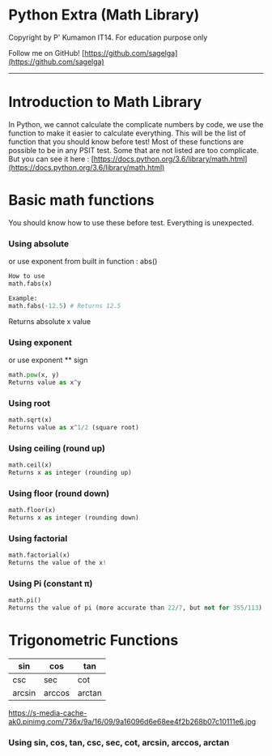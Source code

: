 # Python Extra (Math Library)

Copyright by P' Kumamon IT14.
For education purpose only

Follow me on GitHub!
[https://github.com/sagelga](https://github.com/sagelga)

----------
# Introduction to Math Library

In Python, we cannot calculate the complicate numbers by code, we use the function to make it easier to calculate everything. This will be the list of function that you should know before test!
Most of these functions are possible to be in any PSIT test. Some that are not listed are too complicate. But you can see it here : [https://docs.python.org/3.6/library/math.html](https://docs.python.org/3.6/library/math.html)


# Basic math functions
You should know how to use these before test. Everything is unexpected.

### Using absolute
or use exponent from built in function : abs()
```python
How to use
math.fabs(x)

Example:
math.fabs(-12.5) # Returns 12.5
```
Returns absolute x value

### Using exponent
or use exponent ** sign
```python
math.pow(x, y)
Returns value as x^y
```

### Using root
```python
math.sqrt(x)
Returns value as x^1/2 (square root)
```
### Using ceiling (round up)
```python
math.ceil(x)
Returns x as integer (rounding up)
```

### Using floor (round down)
```python
math.floor(x)
Returns x as integer (rounding down)
```

### Using factorial
```python
math.factorial(x)
Returns the value of the x!
```

### Using Pi (constant π)
```python
math.pi()
Returns the value of pi (more accurate than 22/7, but not for 355/113)
```

# Trigonometric Functions
| sin    | cos    | tan    |
| ------ | ------ | ------ |
| csc    | sec    | cot    |
| arcsin | arccos | arctan |

https://s-media-cache-ak0.pinimg.com/736x/9a/16/09/9a16096d6e68ee4f2b268b07c10111e6.jpg


### Using sin, cos, tan, csc, sec, cot, arcsin, arccos, arctan
